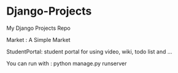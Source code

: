 # Django-Projects
My Django Projects Repo


Market : A Simple Market

StudentPortal: student portal for using video, wiki, todo list and ... 



You can run with : python manage.py runserver
